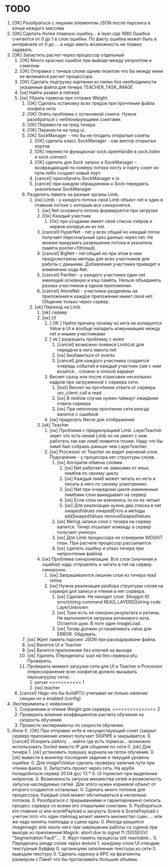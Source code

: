 # TODO

1. [ОК] Разобраться с лишним элементом JSON после парсинга в конце каждого массива
2. [ОК] Сделать более плавную ошибку... в layer.cpp 1680 Ошибка считается от 0 до 1 в слое ошибки. 
   По факту ошибка может быть в интервоале от 0 до ... и надо иметь возможность ее плавно задавать.
3. [OK] Запастить расчет через процессор отдельный
    1. [ОК] Много красных ошибок при выводе между резуолтом и сэмплом
    0. [ОК] Отправка с тичера слоев одним пкаетом что бы между ними не вклинился расчет процессора.
    0. [ОК] Сделать подгрузку картинки из папки без необходимости указаниыя файла для тичера TEACHER_TASK_IMAGE
    0. [ок] Найти развал в netread
    0. [ок] Убрать тормоза при отпраке Weight.
        1. [OK] Сделать остановку всех тредов при прочтении файла конфига нета
        0. [ОК] Опять проблема с остановкой сокета. Нужна разобраться с неблокирующими сокетами.
        0. [ОК] Перевести на тред тичера
        0. [OK] Перенести на тред ui.
        0. [ОК] SockManager - что бы не плодить открытые сокеты
            1. [ОК] сделать класс SockManager - как вектор открытых портов
            0. [ОК] перенести функционал sock.openHandle в sock.listen и sock.connect
            0. [ОК] сделать для Sock запрос к SockManager - возвращающий по номеру 
               потока хосту и порту сокет из пула либо создает новый порт
            0. [cancel] присобачить SockManager к io
            0. [cancel] при каждом обращзениии к Sock передавть указательна SockManager
        0. Разделить память на разные органы Limb.
            1. [ок] Limb - у каждого потока свой Limb объект net и один в главном потоке с которым все синхронятся.
                1. [ок] Net основного потока формируется при загрузке
                0. [Ок] Каждый участник 
                    1. [Ок] при создании имеет свой список лэйров и нервов копируя их из net.
                0. [cancel] HyperNet - net у всех общий но каждый поток получает персональный срез данных через net. 
                   Не можем придумать разрешение потока в указатель памяти pointer=f(thread).
                0. [cancel] BigNet - net общий но при этом в нем предусмотрены методы для всех участников для работы с данынми. 
                   Добавление участника приведет к изменению кода Net.
                0. [cancel] PairNet - у каждого участника один net имеющий основную и кэш память.
                   Нельзя объединять разных участников в одном приложении.
                0. [cancel] AloneNet - участники разделены на приложения и каждое приложение имеет свой нет.
                   Общение только через сервер.
            0. [ok] Переход на Limb 
                1. [оk] сервер
                0. [ок] UI
                    1. [ ОК ] Найти причину почему из нета не копируется Value в UI и вообще наладить комуникацию между net и иными участниками
                    0. [ ok ] разрешить проблему с event
                        1. [cancel] возможно появися LimbList для передачи в него евента net
                        0. [ок] 6избавиться от events
                        0. [cancel] для каждого участника создается очередь событий и каждый участник сам с ним возится... сложно и плохой варинат
                    0. Виснет сразу или после отрисовки нескольких кадров при загруженной с сервера сети.
                        1. [lost] Виснет на прочтении ответа от сервера rpc_client::call в read
                        0. [ок] В любом случае нужен таймаут ожидания ответа сервера
                        0. [ок] При неполном прочтении сети иногда валится с ошибкой
                    0. [ок] приделать Nerve для отображения
                0. [ok] Teacher
                    1. [ок] Проблема с предеклрацией Limb. LayerTeacher знает что есть некий Limb но не умеет с ним работать так как лимб появится позже. Надо что бы лимб был собрань раньше чем LayerTeacher.
                    0. [ок] Processor от Teacher не видит значений слоя. Подозрение - у процесора нет структуры слоев.
                        1. [ок] Алгоритм обмена слоями
                            1. [ок] Net работает не зависимо от иных лимбов по своему циклу
                            0. [ок] Каждый лимб может читать из нета и писать в него по своему усмотрению.
                            0. [ок] Net при очередном цикле измененные лимбами слои выкидывает на сервер
                            0. [ок] Если слои не изенялись то он их читает
                            0. [ок] Для реализации нужно два списка в net swapedValues swapedErros и методы addSwapedValues removeSwapedValues
                        0. [ок] Метод записи слоя с тичера на сервер валится. Тичер отсылает команду а сервер получает ункноун
                        0. [ок] Для Limb процессора не сгенерили WEIGHT план. При расчете процессор рассыпается.
                        0. [ок] сделать ошибку и отказ тичера при непрочтении файлов.
                0. [ок] Проблема синхронизации. Все слои (значения и ошибки) надо отправлять и читать в net на сервер синхронно.
                    1. [ок] Запрашиваются лишние слои из тичера read retina
                    0. [ок] Нужна реализация разбора структуры слоев на сервере для записи и чтения в нет сервера.
                        1. [ок] Сделали.  Не находит слоя. Shoggot IO error[string command READ_LAYERS][string code LayerUnknown 
                        0. [ок] Таки есть не синхрон результата и ретины. Не выполняется загрузка ретинового кота. Остается шум. В логе один imageLoad.
                        0. [ок] Тичер должен устанавливать value для ERROR. Обдумать.
        0. [ок] Жрет память парсинг JSON при раскодировани файла.
        0. [ок] Валятся UI и Teacher
        0. [ок] Валится прилоежние без ключей на выходе.
        0. [ok] Удалить (Переделать) supt на без сервера ptu. Проверить.
        0. Проверить момент загрузки сети для UI и Teacher и Processor (пересохранение всех конфигов должно вызывать перезагрузку сети).
            1. server <<<<<<<<<<< 1
            0. [ок] teacher
    0. [cancel] Надо что бы buildPTU учитывал не только наличие секции но и enabled (config)
0. Эксперименты с нейронкой
    1. Сохранение и чтение Weight для сервера. <<<<<<<<<<<<<<< 2
    0. Проверить влияние коэффициентов  расчета обучения на скорость обучения.
    0. Провести эксперементы по скорости обучения.
0. Иное
    0. [ОК] При отправке write в несуществующий сокет (закрыт сервер) приложение клиент получает SIGPIPE и закрывается. 
    0. [cancel] Ускорить работу ... найти где есть тормоза... возможно использовать Socket вместо IP для общения по сети
    0. [ok] Для тичера
        1. [ok] установить ловушку журнала на поток обучения.
        0. [ok] вывести в монитор последнее задание и текущий уровень ошибки.
    0. Для imageToValue сделать проверку наличия пути при чтении файла.
    0. Запустить проект через сеть. На арубе понадобиться сервер 20.04 gcc 13.*
    0. UI тормозит при выделении нейронов.
    0. Возможность запуска множества сетей и возможность запуска наследуемых сетей. Для этого нужен корневой объект от кторого создаются остальные.
    0. Сделать много потоков для процессора. Каждый слой может обсчитываться в несколько потоков.
    0. Разобраться с прерываниями и гарантированно сносить процесс сервера со всеми его открытыми сокетами.
    0. Разбораться кто главнее ui или scenePayload и засунуть Scene в ScenePayload с учетом того что один пэйлоад может именть множество сцен..... или же надо менять пэйлоады а сцена одна. 
    0. Иногда крашится imagemagic или около него при заврешении работы со сценой при выходе из приложения
       Magick: abort due to signal 11 (SIGSEGV) "Segmentation Fault"....
    0. Жрут память процессы still reachable...
    0. Переделать рендр слоев через texture
        1. каждому слою UI отводим текстурный буффер
        0. организуем заполнение текстуры из сети
        0. выводим текстуру
    0. Сделать нарезку в RPC на фрагменты размером с Пакет что бы протаскивать большие объемы.



